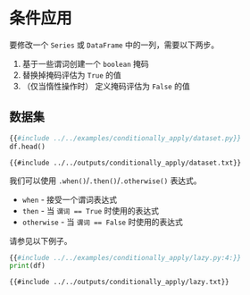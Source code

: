 # 条件应用

要修改一个 `Series` 或 `DataFrame` 中的一列，需要以下两步。

1. 基于一些谓词创建一个 `boolean` 掩码
1. 替换掉掩码评估为 `True` 的值
1. （仅当惰性操作时） 定义掩码评估为 `False` 的值

## 数据集

```python
{{#include ../../examples/conditionally_apply/dataset.py}}
df.head()
```

```text
{{#include ../../outputs/conditionally_apply/dataset.txt}}
```

我们可以使用 `.when()`/`.then()`/`.otherwise()` 表达式。

- `when` - 接受一个谓词表达式
- `then` - 当 `谓词 == True` 时使用的表达式
- `otherwise` - 当 `谓词 == False` 时使用的表达式

请参见以下例子。

```python
{{#include ../../examples/conditionally_apply/lazy.py:4:}}
print(df)
```

```text
{{#include ../../outputs/conditionally_apply/lazy.txt}}
```
